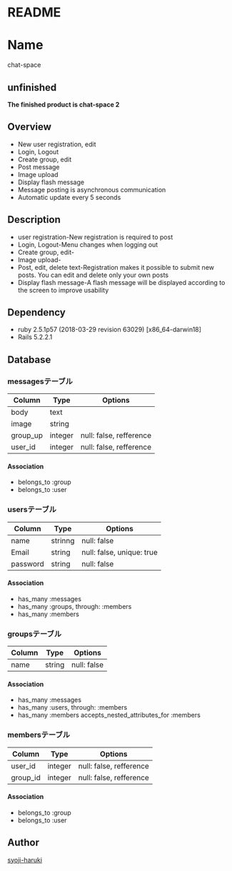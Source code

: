 # README
Name
====
chat-space

## **unfinished**
**The finished product is chat-space 2**


## Overview
- New user registration, edit
- Login, Logout
- Create group, edit
- Post message
- Image upload
- Display flash message
- Message posting is asynchronous communication
- Automatic update every 5 seconds

## Description
- user registration-New registration is required to post
- Login, Logout-Menu changes when logging out
- Create group, edit-
- Image upload-
- Post, edit, delete text-Registration makes it possible to submit new posts. You can edit and delete only your own posts
- Display flash message-A flash message will be displayed according to the screen to improve usability

## Dependency
- ruby 2.5.1p57 (2018-03-29 revision 63029) [x86_64-darwin18]
- Rails 5.2.2.1

## Database

### messagesテーブル

|Column|Type|Options|
|------|----|-------|
|body|text||
|image|string||
|group_up|integer|null: false, refference|
|user_id|integer|null: false, refference|

#### Association
- belongs_to :group
- belongs_to :user

### usersテーブル

|Column|Type|Options|
|------|----|-------|
|name|strinng|null: false|
|Email|string|null: false, unique: true|
|password|string|null: false|

#### Association
- has_many :messages
- has_many :groups, through: :members
- has_many :members

### groupsテーブル

|Column|Type|Options|
|------|----|-------|
|name|string|null: false|

#### Association
- has_many :messages
- has_many :users, through: :members
- has_many :members
accepts_nested_attributes_for :members

### membersテーブル

|Column|Type|Options|
|------|----|-------|
|user_id|integer|null: false, refference|
|group_id|integer|null: false, refference|

#### Association
- belongs_to :group
- belongs_to :user

## Author

[syoji-haruki](https://github.com/syoji-haruki)

<!-- # README

This README would normally document whatever steps are necessary to get the
application up and running.

Things you may want to cover:

* Ruby version

* System dependencies

* Configuration

* Database creation

* Database initialization

* How to run the test suite

* Services (job queues, cache servers, search engines, etc.)

* Deployment instructions

* ...
 -->
